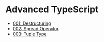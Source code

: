 # Advanced TypeScript

- [001: Destructuring](./001.ts)
- [002: Spread Operator](./002.ts)
- [003: Tuple Type](./003.ts)
